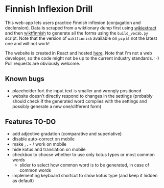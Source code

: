 # Finnish Inflexion Drill

This web-app lets users practice Finnish inflexion (conjugation and declension).
Data is scraped from a wiktionary dump first using [wikiextract](https://github.com/tatuylonen/wiktextract) and then [wiktfinnish](https://github.com/tatuylonen/wiktfinnish) to generate all the forms using the `build_vocab.py` script. Note that the version of `wiktfinnish` available on `pip` is not the latest one and will not work!

The website is created in React and hosted [here](https://tragram.github.io/finnish-inflexion-drill/). Note that I'm not a web developer, so the code might not be up to the current industry standards. :-) Pull requests are obviously welcome.

## Known bugs
* placeholder fort the input text is smaller and wrongly positioned
* website doesn't directly respond to changes in the settings (probably should check if the generated word complies with the settings and possibly generate a new one/different form)

## Features TO-DO
* add adjective gradation (comparative and superlative)
* disable auto-correct on mobile
* make , . - / work on mobile
* hide kotus and translation on mobile
* checkbox to choose whether to use only kotus types or most common words 
    * slider to select how common word is to be generated, in case of common words
* implementing keyboard shortcut to show kotus type (and keep it hidden as default)
